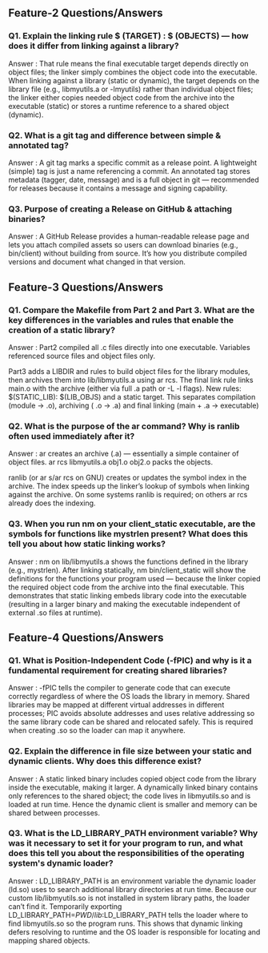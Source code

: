 

## Feature-2 Questions/Answers

### Q1. Explain the linking rule $ (TARGET) : $ (OBJECTS) — how does it differ from linking against a library?

Answer : That rule means the final executable target depends directly on object files; the linker simply combines the object code into the executable. When linking against a library (static or dynamic), the target depends on the library file (e.g., libmyutils.a or -lmyutils) rather than individual object files; the linker either copies needed object code from the archive into the executable (static) or stores a runtime reference to a shared object (dynamic).


### Q2. What is a git tag and difference between simple & annotated tag?

Answer :  A git tag marks a specific commit as a release point. A lightweight (simple) tag is just a name referencing a commit. An annotated tag stores metadata (tagger, date, message) and is a full object in git — recommended for releases because it contains a message and signing capability.


### Q3. Purpose of creating a Release on GitHub & attaching binaries?

Answer :  A GitHub Release provides a human-readable release page and lets you attach compiled assets so users can download binaries (e.g., bin/client) without building from source. It’s how you distribute compiled versions and document what changed in that version.


## Feature-3 Questions/Answers

### Q1. Compare the Makefile from Part 2 and Part 3. What are the key differences in the variables and rules that enable the creation of a static library?

Answer : Part2 compiled all .c files directly into one executable. Variables referenced source files and object files only.

Part3 adds a LIBDIR and rules to build object files for the library modules, then archives them into lib/libmyutils.a using ar rcs. The final link rule links main.o with the archive (either via full .a path or -L -l flags). New rules: $(STATIC_LIB): $(LIB_OBJS) and a static target. This separates compilation (module → .o), archiving ( .o → .a) and final linking (main + .a → executable)

### Q2. What is the purpose of the ar command? Why is ranlib often used immediately after it? 

Answer :  ar creates an archive (.a) — essentially a simple container of object files. ar rcs libmyutils.a obj1.o obj2.o packs the objects.

ranlib (or ar s/ar rcs on GNU) creates or updates the symbol index in the archive. The index speeds up the linker’s lookup of symbols when linking against the archive. On some systems ranlib is required; on others ar rcs already does the indexing.

### Q3. When you run nm on your client_static executable, are the symbols for functions like mystrlen present? What does this tell you about how static linking works? 

Answer : nm on lib/libmyutils.a shows the functions defined in the library (e.g., mystrlen). After linking statically, nm bin/client_static will show the definitions for the functions your program used — because the linker copied the required object code from the archive into the final executable. This demonstrates that static linking embeds library code into the executable (resulting in a larger binary and making the executable independent of external .so files at runtime).


## Feature-4 Questions/Answers

### Q1. What is Position-Independent Code (-fPIC) and why is it a fundamental requirement for creating shared libraries? 

Answer : -fPIC tells the compiler to generate code that can execute correctly regardless of where the OS loads the library in memory. Shared libraries may be mapped at different virtual addresses in different processes; PIC avoids absolute addresses and uses relative addressing so the same library code can be shared and relocated safely. This is required when creating .so so the loader can map it anywhere.

### Q2. Explain the difference in file size between your static and dynamic clients. Why does this difference exist? 

Answer : A static linked binary includes copied object code from the library inside the executable, making it larger. A dynamically linked binary contains only references to the shared object; the code lives in libmyutils.so and is loaded at run time. Hence the dynamic client is smaller and memory can be shared between processes.

### Q3. What is the LD_LIBRARY_PATH environment variable? Why was it necessary to set it for your program to run, and what does this tell you about the responsibilities of the operating system's dynamic loader? 

Answer : LD_LIBRARY_PATH is an environment variable the dynamic loader (ld.so) uses to search additional library directories at run time. Because our custom lib/libmyutils.so is not installed in system library paths, the loader can’t find it. Temporarily exporting LD_LIBRARY_PATH=$PWD/lib:$LD_LIBRARY_PATH tells the loader where to find libmyutils.so so the program runs. This shows that dynamic linking defers resolving to runtime and the OS loader is responsible for locating and mapping shared objects.
